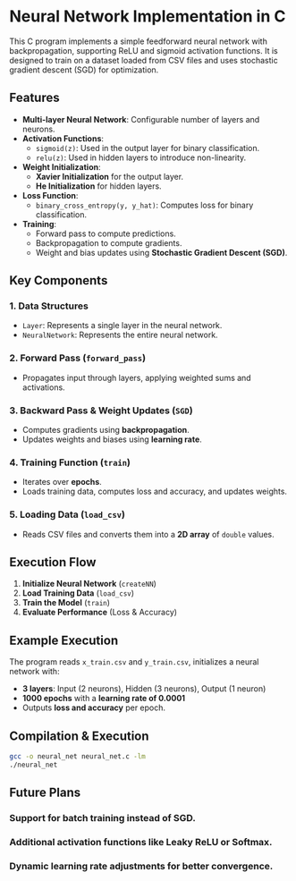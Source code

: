 # Neural Network Implementation in C

This C program implements a simple feedforward neural network with backpropagation, supporting ReLU and sigmoid activation functions. It is designed to train on a dataset loaded from CSV files and uses stochastic gradient descent (SGD) for optimization.

## Features
- **Multi-layer Neural Network**: Configurable number of layers and neurons.
- **Activation Functions**:
  - `sigmoid(z)`: Used in the output layer for binary classification.
  - `relu(z)`: Used in hidden layers to introduce non-linearity.
- **Weight Initialization**:
  - **Xavier Initialization** for the output layer.
  - **He Initialization** for hidden layers.
- **Loss Function**:
  - `binary_cross_entropy(y, y_hat)`: Computes loss for binary classification.
- **Training**:
  - Forward pass to compute predictions.
  - Backpropagation to compute gradients.
  - Weight and bias updates using **Stochastic Gradient Descent (SGD)**.

## Key Components

### 1. **Data Structures**
- `Layer`: Represents a single layer in the neural network.
- `NeuralNetwork`: Represents the entire neural network.

### 2. **Forward Pass (`forward_pass`)**
- Propagates input through layers, applying weighted sums and activations.

### 3. **Backward Pass & Weight Updates (`SGD`)**
- Computes gradients using **backpropagation**.
- Updates weights and biases using **learning rate**.

### 4. **Training Function (`train`)**
- Iterates over **epochs**.
- Loads training data, computes loss and accuracy, and updates weights.

### 5. **Loading Data (`load_csv`)**
- Reads CSV files and converts them into a **2D array** of `double` values.

## Execution Flow
1. **Initialize Neural Network** (`createNN`)
2. **Load Training Data** (`load_csv`)
3. **Train the Model** (`train`)
4. **Evaluate Performance** (Loss & Accuracy)

## Example Execution
The program reads `x_train.csv` and `y_train.csv`, initializes a neural network with:
- **3 layers**: Input (2 neurons), Hidden (3 neurons), Output (1 neuron)
- **1000 epochs** with a **learning rate of 0.0001**
- Outputs **loss and accuracy** per epoch.

## Compilation & Execution
```sh
gcc -o neural_net neural_net.c -lm
./neural_net
```
## Future Plans
### Support for batch training instead of SGD.
### Additional activation functions like Leaky ReLU or Softmax.
### Dynamic learning rate adjustments for better convergence.
